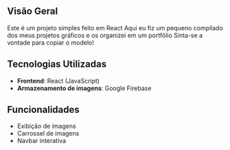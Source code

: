 ## Visão Geral

Este é um projeto simples feito em React
Aqui eu fiz um pequeno compilado dos meus projetos gráficos e os organizei em um portfólio
Sinta-se a vontade para copiar o modelo!

## Tecnologias Utilizadas

- **Frontend**: React (JavaScript)
- **Armazenamento de imagens**: Google Firebase

## Funcionalidades

- Exibição de imagens
- Carrossel de imagens
- Navbar interativa


